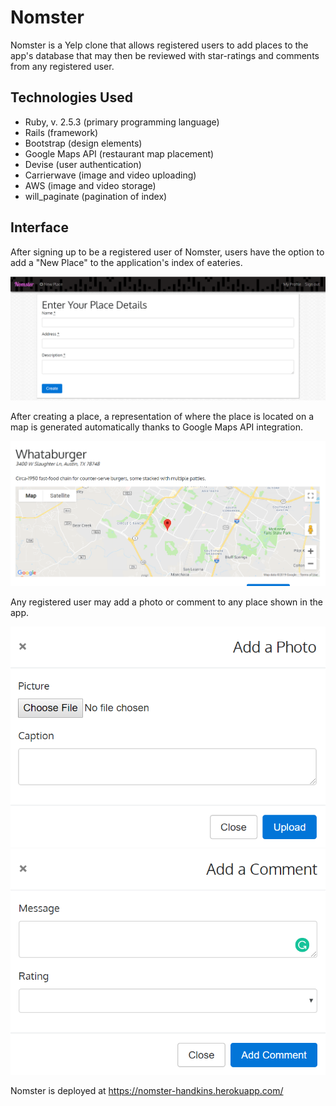 Nomster
=======

Nomster is a Yelp clone that allows registered users to add places to the app's database that may then be reviewed with star-ratings and comments from any registered user.

Technologies Used
-----------------

  * Ruby, v. 2.5.3 (primary programming language)
  * Rails (framework)
  * Bootstrap (design elements)
  * Google Maps API (restaurant map placement)
  * Devise (user authentication)
  * Carrierwave (image and video uploading)
  * AWS (image and video storage)
  * will_paginate (pagination of index)

Interface
---------

After signing up to be a registered user of Nomster, users have the option to add a "New Place" to the application's index of eateries.

![](images2/addplace.PNG)

After creating a place, a representation of where the place is located on a map is generated automatically thanks to Google Maps API integration.

![](images2/whatamap.PNG)

Any registered user may add a photo or comment to any place shown in the app. 

![](images2/addphoto.PNG) 
![](images2/addcomment.PNG)

Nomster is deployed at https://nomster-handkins.herokuapp.com/